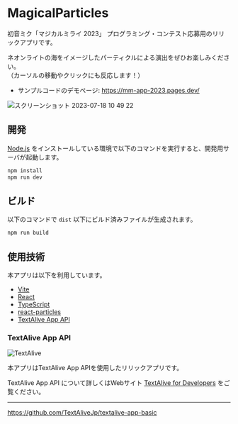 # MagicalParticles

初音ミク「マジカルミライ 2023」 プログラミング・コンテスト応募用のリリックアプリです。

ネオンライトの海をイメージしたパーティクルによる演出をぜひお楽しみください。  
（カーソルの移動やクリックにも反応します！）

- サンプルコードのデモページ: https://mm-app-2023.pages.dev/

![スクリーンショット 2023-07-18 10 49 22](https://github.com/kshida/mm-app-2023/assets/34312716/c4ada3bc-f710-42fe-92e4-f5e5325c392c)


## 開発

[Node.js](https://nodejs.org/) をインストールしている環境で以下のコマンドを実行すると、開発用サーバが起動します。

```sh
npm install
npm run dev
```

## ビルド

以下のコマンドで `dist` 以下にビルド済みファイルが生成されます。

```sh
npm run build
```

## 使用技術
本アプリは以下を利用しています。
 - [Vite](https://vitejs.dev/)
 - [React](https://react.dev/)
 - [TypeScript](https://www.typescriptlang.org/)
 - [react-particles](https://github.com/tsparticles/react)
 - [TextAlive App API](https://github.com/TextAliveJp/textalive-app-basic)

### TextAlive App API

![TextAlive](https://i.gyazo.com/thumb/1000/5301e6f642d255c5cfff98e049b6d1f3-png.png)

本アプリはTextAlive App APIを使用したリリックアプリです。

TextAlive App API について詳しくはWebサイト [TextAlive for Developers](https://developer.textalive.jp/) をご覧ください。

---
https://github.com/TextAliveJp/textalive-app-basic
